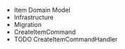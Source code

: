 * Item Domain Model
* Infrastructure
* Migration
* CreateItemCommand
* TODO CreateItemCommandHandler